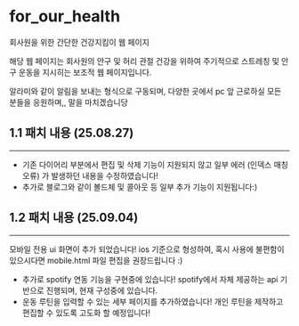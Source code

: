 # for_our_health
회사원을 위한 간단한 건강지킴이 웹 페이지

해당 웹 페이지는 회사원의 안구 및 허리 관절 건강을 위하여 주기적으로 스트레칭 및 안구 운동을 지시히는 보조적 웹 페이지입니다.

알라미와 같이 알림을 보내는 형식으로 구동되며, 다양한 곳에서 pc 앞 근로하실 모든 분들을 응원하며,, 말을 마치겠습니당



## 1.1 패치 내용 (25.08.27)

---

* 기존 다이어리 부분에서 편집 및 삭제 기능이 지원되지 않고 일부 에러 (인덱스 매칭 오류) 가 발생하던 내용을 수정하였습니다!
* 추가로 블로그와 같이 볼드체 및 콜아웃 등 일부 추가 기능이 지원됩니다:)

## 1.2 패치 내용 (25.09.04)

---

모바일 전용 ui 화면이 추가 되었습니다! ios 기준으로 형성하여, 혹시 사용에 불편함이 있으시다면 mobile.html 파일 편집을 권장드립니다 :)
* 추가로 spotify 연동 기능을 구현중에 있습니다! spotify에서 자체 제공하는 api 기반으로 진행되며, 현재 구성중에 있습니다.
* 운동 루틴을 입력할 수 있는 세부 페이지를 추가하였습니다! 개인 루틴을 제작하고 편집할 수 있도록 고도화 할 예정입니다!
